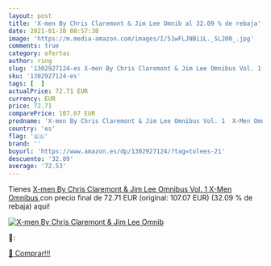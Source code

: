 ```yaml
---
layout: post
title: 'X-men By Chris Claremont & Jim Lee Omnib al 32.09 % de rebaja'
date: 2021-01-30 08:57:38
image: 'https://m.media-amazon.com/images/I/51wFLJNBiiL._SL200_.jpg'
comments: true
category: ofertas
author: ring
slug: '1302927124-es X-men By Chris Claremont & Jim Lee Omnibus Vol. 1 X-Men...'
sku: '1302927124-es'
tags: [  ]
actualPrice: 72.71 EUR
currency: EUR
price: 72.71
comparePrice: 107.07 EUR
prodname: 'X-men By Chris Claremont & Jim Lee Omnibus Vol. 1  X-Men Omnibus '
country: 'es'
flag: '🇪🇸'
brand: ''
buyurl: 'https://www.amazon.es/dp/1302927124/?tag=tolees-21'
descuento: '32.09'
average: '72.53'
---
```


Tienes [X-men By Chris Claremont & Jim Lee Omnibus Vol. 1  X-Men Omnibus ](https://www.amazon.es/dp/1302927124/?tag=tolees-21) con precio final de  72.71 EUR (original: 107.07 EUR) (32.09 %  de rebaja) aqui!

[![X-men By Chris Claremont & Jim Lee Omnib](https://m.media-amazon.com/images/I/51wFLJNBiiL._SL200_.jpg)](https://www.amazon.es/dp/1302927124/?tag=tolees-21)

🔎:


[🛒 Comprar!!!](https://www.amazon.es/dp/1302927124/?tag=tolees-21)
